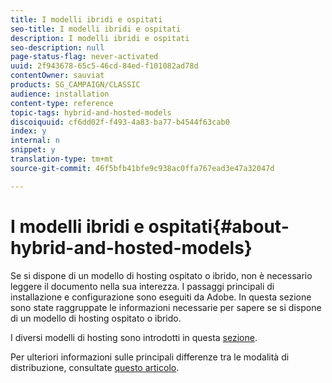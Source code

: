 ```yaml
---
title: I modelli ibridi e ospitati
seo-title: I modelli ibridi e ospitati
description: I modelli ibridi e ospitati
seo-description: null
page-status-flag: never-activated
uuid: 2f943678-65c5-46cd-84ed-f101082ad78d
contentOwner: sauviat
products: SG_CAMPAIGN/CLASSIC
audience: installation
content-type: reference
topic-tags: hybrid-and-hosted-models
discoiquuid: cf6dd02f-f493-4a83-ba77-b4544f63cab0
index: y
internal: n
snippet: y
translation-type: tm+mt
source-git-commit: 46f5bfb41bfe9c938ac0ffa767ead3e47a32047d

---
```



# I modelli ibridi e ospitati{#about-hybrid-and-hosted-models}

Se si dispone di un modello di hosting ospitato o ibrido, non è necessario leggere il documento nella sua interezza. I passaggi principali di installazione e configurazione sono eseguiti da Adobe. In questa sezione sono state raggruppate le informazioni necessarie per sapere se si dispone di un modello di hosting ospitato o ibrido.

I diversi modelli di hosting sono introdotti in questa [sezione](../../installation/using/hosting-models.md).

Per ulteriori informazioni sulle principali differenze tra le modalità di distribuzione, consultate [questo articolo](https://helpx.adobe.com/campaign/kb/acc-on-prem-vs-hosted.html).

